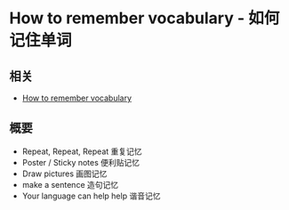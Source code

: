# How to remember vocabulary - 如何记住单词

## 相关

- [How to remember vocabulary](https://www.youtube.com/watch?v=JuoqE2lpRUM)

## 概要

- Repeat, Repeat, Repeat 重复记忆
- Poster / Sticky notes 便利贴记忆
- Draw pictures 画图记忆
- make a sentence 造句记忆
- Your language can help help 谐音记忆
